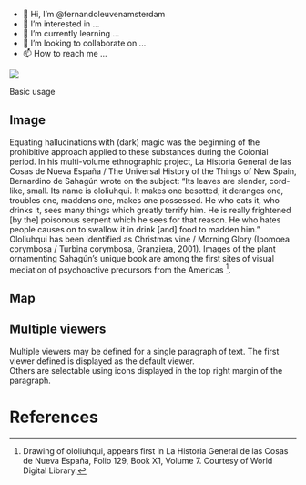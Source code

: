 - 👋 Hi, I’m @fernandoleuvenamsterdam
- 👀 I’m interested in ...
- 🌱 I’m currently learning ...
- 💞️ I’m looking to collaborate on ...
- 📫 How to reach me ...

<!---
fernandoleuvenamsterdam/fernandoleuvenamsterdam is a ✨ special ✨ repository because its `README.md` (this file) appears on your GitHub profile.
You can click the Preview link to take a look at your changes.
--->
<a href="https://juncture-digital.org"><img src="https://juncture-digital.org/images/ve-button.png"></a>

<param ve-config 
       title="Peyotl enters the scene "
       author="JSTOR Labs team"
       banner="https://commons.wikimedia.org/wiki/File:Lophophora_williamsii_(5673485954).jpg"
       layout="vertical"

# Basic usage

## Image

Equating  hallucinations with (dark) magic was the beginning of the prohibitive approach applied to these substances during the Colonial period. In his multi-volume ethnographic project, La Historia General de las Cosas de Nueva España / The Universal History of the Things of New Spain, Bernardino de Sahagún wrote on the subject: “Its leaves are slender, cord-like, small. Its name is ololiuhqui. It makes one besotted; it deranges one, troubles one, maddens one, makes one possessed. He who eats it, who drinks it, sees many things which greatly terrify him. He is really frightened [by the] poisonous serpent which he sees for that reason. He who hates people causes on to swallow it in drink [and] food to madden him.”  Ololiuhqui  has been identified as Christmas vine / Morning Glory (Ipomoea corymbosa / Turbina corymbosa, Granziera, 2001).  Images of the plant ornamenting Sahagún’s unique book are among the first sites of visual mediation of psychoactive precursors from the Americas [^1].
<param ve-image 
       label="Peyotl" 
       description="painting by Johannes Vermeer" 
       license="By Leonora Enking. Public domain" 
       url=<"https://commons.wikimedia.org/wiki/File:Lophophora_williamsii_(4876527737).jpg">

       

## Map

<param ve-map center=Q96>


## Multiple viewers

Multiple viewers may be defined for a single paragraph of text.  The first viewer defined is displayed as the default viewer.  
Others are selectable using icons displayed in the top right margin of the paragraph.
<param ve-image 
       manifest="https://iiif.juncture-digital.org/manifest/6dd738aed85597cac540ad31dd5818e86ef7f2918c7b43a9eb3123d5538e6e4c">
<param ve-map center="Q36600" zoom="11">

# References

[^1]: Drawing of ololiuhqui, appears first in  La Historia General de las Cosas de Nueva España, Folio 129, Book X1, Volume 7. 
Courtesy of World Digital Library.

